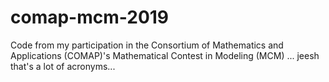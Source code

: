 # comap-mcm-2019
Code from my participation in the Consortium of Mathematics and Applications (COMAP)'s Mathematical Contest in Modeling (MCM) ... jeesh that's a lot of acronyms...
